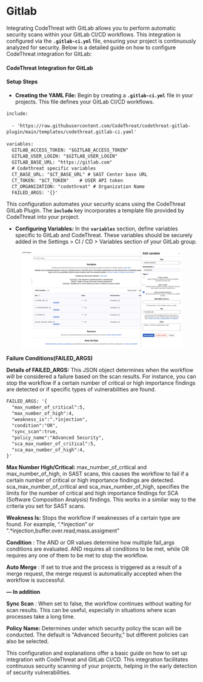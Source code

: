 # Gitlab

Integrating CodeThreat with GitLab allows you to perform automatic security scans within your GitLab CI/CD workflows. This integration is configured via the **`.gitlab-ci.yml`** file, ensuring your project is continuously analyzed for security. Below is a detailed guide on how to configure CodeThreat integration for GitLab:

#### **CodeThreat Integration for GitLab**

#### **Setup Steps**

* **Creating the YAML File:** Begin by creating a **`.gitlab-ci.yml`** file in your projects. This file defines your GitLab CI/CD workflows.

```
include:

  - 'https://raw.githubusercontent.com/CodeThreat/codethreat-gitlab-plugin/main/templates/codethreat.gitlab-ci.yaml'

variables:
  GITLAB_ACCESS_TOKEN: "$GITLAB_ACCESS_TOKEN"
  GITLAB_USER_LOGIN: "$GITLAB_USER_LOGIN"
  GITLAB_BASE_URL: "https://gitlab.com"
  # Codethreat specific variables
  CT_BASE_URL: "$CT_BASE_URL" # SAST Center base URL  
  CT_TOKEN: "$CT_TOKEN"    # USER API token
  CT_ORGANIZATION: "codethreat" # Organization Name
  FAILED_ARGS: '{}'

```

This configuration automates your security scans using the CodeThreat GitLab Plugin. The **`include`** key incorporates a template file provided by CodeThreat into your project.

* **Configuring Variables:** In the **`variables`** section, define variables specific to GitLab and CodeThreat. These variables should be securely added in the Settings > CI / CD > Variables section of your GitLab group.

<figure><img src="../../.gitbook/assets/image (4).png" alt=""><figcaption></figcaption></figure>

**Failure Conditions(FAILED\_ARGS)**

**Details of FAILED\_ARGS:** This JSON object determines when the workflow will be considered a failure based on the scan results. For instance, you can stop the workflow if a certain number of critical or high importance findings are detected or if specific types of vulnerabilities are found.

```
FAILED_ARGS: '{
  "max_number_of_critical":5,
  "max_number_of_high":4,
  "weakness_is":".*injection",
  "condition":"OR",
  "sync_scan":true,
  "policy_name":"Advanced Security",
  "sca_max_number_of_critical":5,
  "sca_max_number_of_high":4,
}'
```

**Max Number High/Critical:** max\_number\_of\_critical and max\_number\_of\_high, in SAST scans, this causes the workflow to fail if a certain number of critical or high importance findings are detected. sca\_max\_number\_of\_critical and sca\_max\_number\_of\_high, specifies the limits for the number of critical and high importance findings for SCA (Software Composition Analysis) findings. This works in a similar way to the criteria you set for SAST scans.

**Weakness Is:** Stops the workflow if weaknesses of a certain type are found. For example, “.\*injection” or ".\*injection,buffer.over.read,mass.assigment”

**Condition** : The AND or OR values determine how multiple fail\_args conditions are evaluated. AND requires all conditions to be met, while OR requires any one of them to be met to stop the workflow.

**Auto Merge** : If set to true and the process is triggered as a result of a merge request, the merge request is automatically accepted when the workflow is successful.

**— In addition**

**Sync Scan** : When set to false, the workflow continues without waiting for scan results. This can be useful, especially in situations where scan processes take a long time.

**Policy Name:** Determines under which security policy the scan will be conducted. The default is "Advanced Security," but different policies can also be selected.

This configuration and explanations offer a basic guide on how to set up integration with CodeThreat and GitLab CI/CD. This integration facilitates continuous security scanning of your projects, helping in the early detection of security vulnerabilities.
